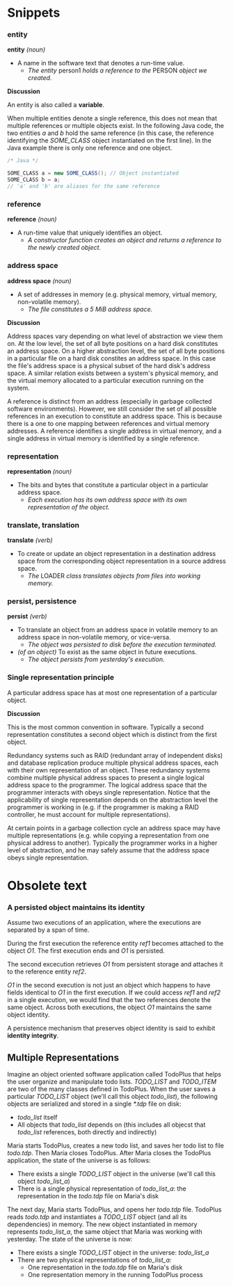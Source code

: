 # Snippets

### entity

**entity** *(noun)*

- A name in the software text that denotes a run-time value.
  - *The entity* person1 *holds a reference to the* PERSON *object we created.*

**Discussion**

An entity is also called a **variable**.

When multiple entities denote a single reference, this does not mean that
multiple references or multiple objects exist. In the following Java code, the
two entities *a* and *b* hold the same reference (in this case, the reference
identifying the *SOME_CLASS* object instantiated on the first line). In the
Java example there is only one reference and one object.

```java
/* Java */

SOME_CLASS a = new SOME_CLASS(); // Object instantiated
SOME_CLASS b = a;
// 'a' and 'b' are aliases for the same reference
```

### reference

**reference** *(noun)*

- A run-time value that uniquely identifies an object.
  - *A constructor function creates an object and returns a reference to the
    newly created object.*

### address space

**address space** *(noun)*

- A set of addresses in memory (e.g. physical memory, virtual memory,
  non-volatile memory).
  - *The file constitutes a 5 MiB address space.*

**Discussion**

Address spaces vary depending on what level of abstraction we view them on. At
the low level, the set of all byte positions on a hard disk constitutes an
address space. On a higher abstraction level, the set of all byte positions in
a particular file on a hard disk constites an address space. In this case the
file's address space is a physical subset of the hard disk's address space. A
similar relation exists between a system's physical memory, and the virtual
memory allocated to a particular execution running on the system.

A reference is distinct from an address (especially in garbage collected
software environments). However, we still consider the set of all possible
references in an execution to constitute an address space. This is because
there is a one to one mapping between references and virtual memory addresses.
A reference identifies a single address in virtual memory, and a single address
in virtual memory is identified by a single reference.

### representation

**representation** *(noun)*

- The bits and bytes that constitute a particular object in a particular
  address space.
  - *Each execution has its own address space with its own representation of
    the object.*

### translate, translation

**translate** *(verb)*

- To create or update an object representation in a destination address space
  from the corresponding object representation in a source address space.
  - *The* LOADER *class translates objects from files into working memory.*

### persist, persistence

**persist** *(verb)*

- To translate an object from an address space in volatile memory to an address
  space in non-volatile memory, or vice-versa.
  - *The object was persisted to disk before the execution terminated.*
- *(of an object)* To exist as the same object in future executions.
  - *The object persists from yesterday's execution.*

### Single representation principle

A particular address space has at most one representation of a particular
object.

**Discussion**

This is the most common convention in software. Typically a second
representation constitutes a second object which is distinct from the first
object.

Redundancy systems such as RAID (redundant array of independent disks) and
database replication produce multiple physical address spaces, each with their
own representation of an object. These redundancy systems combine multiple
physical address spaces to present a single logical address space to the
programmer. The logical address space that the programmer interacts with obeys
single representation. Notice that the applicability of single representation
depends on the abstraction level the programmer is working in (e.g. if the
programmer is making a RAID controller, he must account for multiple
representations).

At certain points in a garbage collection cycle an address space may have
multiple representations (e.g. while copying a representation from one physical
address to another). Typically the programmer works in a higher level of
abstraction, and he may safely assume that the address space obeys single
representation.

# Obsolete text

### A persisted object maintains its identity

Assume two executions of an application, where the executions are separated by
a span of time.

During the first execution the reference entity *ref1* becomes attached to the
object *O1*. The first execution ends and *O1* is persisted.

The second excecution retrieves *O1* from persistent storage and attaches it to
the reference entity *ref2*.

*O1* in the second execution is not just an object which happens to have fields
identical to *O1* in the first execution. If we could access *ref1* and *ref2*
in a single execution, we would find that the two references denote the same
object. Across both executions, the object *O1* maintains the same object
identity.

A persistence mechanism that preserves object identity is said to exhibit
**identity integrity**.

## Multiple Representations

Imagine an object oriented software application called TodoPlus that helps the
user organize and manipulate todo lists. *TODO_LIST* and *TODO_ITEM* are two of
the many classes defined in TodoPlus. When the user saves a particular
*TODO_LIST* object (we'll call this object *todo_list*), the following objects
are serialized and stored in a single _\*.tdp_ file on disk:

- *todo_list* itself
- All objects that *todo_list* depends on (this includes all objecst that
  *todo_list* references, both directly and indirectly)

Maria starts TodoPlus, creates a new todo list, and saves her todo list to file
*todo.tdp*. Then Maria closes TodoPlus. After Maria closes the TodoPlus
application, the state of the universe is as follows:

- There exists a single *TODO_LIST* object in the universe (we'll call this
  object *todo_list_a*)
- There is a single physical representation of *todo_list_a*: the representation
  in the *todo.tdp* file on Maria's disk

The next day, Maria starts TodoPlus, and opens her *todo.tdp* file. TodoPlus
reads *todo.tdp* and instantiates a *TODO_LIST* object (and all its
dependencies) in memory. The new object instantiated in memory represents
*todo_list_a*, the same object that Maria was working with yesterday. The state
of the universe is now:

- There exists a single *TODO_LIST* object in the universe: *todo_list_a*
- There are two physical representations of *todo_list_a*:
  - One representation in the *todo.tdp* file on Maria's disk
  - One representation memory in the running TodoPlus process

